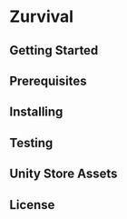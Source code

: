 # Zurvival

## Getting Started

## Prerequisites

## Installing

## Testing

## Unity Store Assets

## License